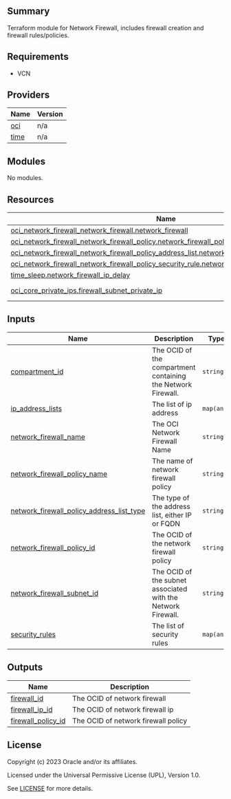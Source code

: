 ## Summary
Terraform module for Network Firewall, includes firewall creation and firewall rules/policies.

## Requirements

* VCN

## Providers

| Name | Version |
|------|---------|
| <a name="provider_oci"></a> [oci](#provider\_oci) | n/a |
| <a name="provider_time"></a> [time](#provider\_time) | n/a |

## Modules

No modules.

## Resources

| Name | Type |
|------|------|
| [oci_network_firewall_network_firewall.network_firewall](https://registry.terraform.io/providers/oracle/oci/latest/docs/resources/network_firewall_network_firewall) | resource |
| [oci_network_firewall_network_firewall_policy.network_firewall_policy](https://registry.terraform.io/providers/oracle/oci/latest/docs/resources/network_firewall_network_firewall_policy) | resource |
| [oci_network_firewall_network_firewall_policy_address_list.network_firewall_policy_address_list](https://registry.terraform.io/providers/oracle/oci/latest/docs/resources/network_firewall_network_firewall_policy_address_list) | resource |
| [oci_network_firewall_network_firewall_policy_security_rule.network_firewall_policy_security_rule](https://registry.terraform.io/providers/oracle/oci/latest/docs/resources/network_firewall_network_firewall_policy_security_rule) | resource |
| [time_sleep.network_firewall_ip_delay](https://registry.terraform.io/providers/hashicorp/time/latest/docs/resources/sleep) | resource |
| [oci_core_private_ips.firewall_subnet_private_ip](https://registry.terraform.io/providers/oracle/oci/latest/docs/data-sources/core_private_ips) | data source |

## Inputs

| Name                                                                                                                                                                    | Description | Type | Default | Required |
|-------------------------------------------------------------------------------------------------------------------------------------------------------------------------|-------------|------|---------|:--------:|
| <a name="input_compartment_id"></a> [compartment\_id](#input\_compartment\_id)                                                                                          | The OCID of the compartment containing the Network Firewall. | `string` | n/a | yes |
| <a name="input_ip_address_lists"></a> [ip\_address\_lists](#input\_ip\_address\_lists)                                                                                  | The list of ip address | `map(any)` | n/a | yes |
| <a name="input_network_firewall_name"></a> [network\_firewall\_name](#input\_network\_firewall\_name)                                                                   | The OCI Network Firewall Name | `string` | n/a | yes |
| <a name="input_network_firewall_policy_name"></a> [network\_firewall\_policy\_name](#input\_network\_firewall\_policy\_name)                                            | The name of network firewall policy | `string` | n/a | yes |
| <a name="input_network_firewall_policy_address_list_type"></a> [network\_firewall\_policy\_address\_list\_type](#input\_network\_firewall\_policy\_address\_list\_type) | The type of the address list, either IP or FQDN | `string` | n/a | yes |
| <a name="input_network_firewall_policy_id"></a> [network\_firewall\_policy\_id](#input\_network\_firewall\_policy\_id)                                                  | The OCID of the network firewall policy | `string` | n/a | yes |
| <a name="input_network_firewall_subnet_id"></a> [network\_firewall\_subnet\_id](#input\_network\_firewall\_subnet\_id) | The OCID of the subnet associated with the Network Firewall. | `string` | n/a | yes |
| <a name="input_security_rules"></a> [security\_rules](#input\_security\_rules) | The list of security rules | `map(any)` | n/a | yes |

## Outputs


| Name                                                                                           | Description                         |
|------------------------------------------------------------------------------------------------|-------------------------------------|
| <a name="output_firewall_id"></a> [firewall\_id](#output\_firewall\_id)                        | The OCID of network firewall        |
| <a name="output_firewall_ip_id"></a> [firewall\_ip\_id](#output\_firewall\_ip\_id)             | The OCID of network firewall ip     |
| <a name="output_firewall_policy_id"></a> [firewall\_policy\_id](#output\_firewall\_policy\_id) | The OCID of network firewall policy |

## License

Copyright (c) 2023 Oracle and/or its affiliates.

Licensed under the Universal Permissive License (UPL), Version 1.0.

See [LICENSE](../../LICENSE) for more details.